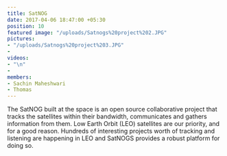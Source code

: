```yaml
---
title: SatNOG
date: 2017-04-06 18:47:00 +05:30
position: 10
featured image: "/uploads/Satnogs%20project%202.JPG"
pictures:
- "/uploads/Satnogs%20project%203.JPG"
- 
videos:
- "\n"
- 
members:
- Sachin Maheshwari
- Thomas
---
```


The SatNOG built at the space is an open source collaborative project that tracks the satellites within their bandwidth, communicates and gathers information from them. Low Earth Orbit (LEO) satellites are our priority, and for a good reason. Hundreds of interesting projects worth of tracking and listening are happening in LEO and SatNOGS provides a robust platform for doing so.[](https://www.facebook.com/makersasylum/videos/1774713932555425/)